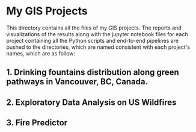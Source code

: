 
# My GIS Projects

This directory contains all the files of my GIS projects. The reports and visualizations of the results along with the jupyter notebook files for each project containing all the Python scripts and end-to-end pipelines are pushed to the directories, which are named consistent with each project's names, which are as follow: 

## 1. Drinking fountains distribution along green pathways in Vancouver, BC, Canada.

## 2. Exploratory Data Analysis on US Wildfires

## 3. Fire Predictor
